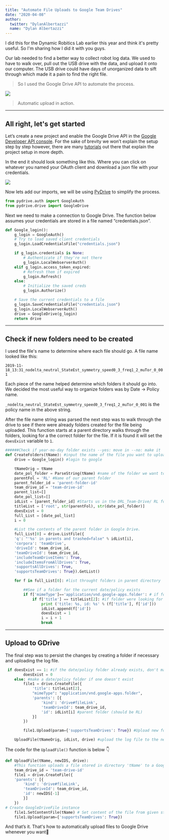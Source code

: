 ```yaml
---
title: "Automate File Uploads to Google Team Drives"
date: "2020-04-08"
author:
  twitter: "DylanAlbertazzi"
  name: "Dylan Albertazzi"
---
```


I did this for the Dynamic Robitics Lab earlier this year and think it's pretty useful. So I'm sharing how I did it with you guys.

Our lab needed to find a better way to collect robot log data. We used to have to walk over, pull out the USB drive with the data, and upload it onto our computer. The USB drive could have days of unorganized data to sift through which made it a pain to find the right file.

> So I used the Google Drive API to automate the process.

![](https://i.ibb.co/Lt1f5Rf/ezgif-com-crop-1.gif)

> Automatic upload in action.

---

## All right, let's get started

Let’s create a new project and enable the Google Drive API in the [Google Developer API console](https://console.developers.google.com/apis). For the sake of brevity we won’t explain the setup step by step however, there are many [tutorials](https://developers.google.com/drive/activity/v1/guides/project) out there that explain the project setup in more depth.

In the end it should look something like this. Where you can click on whatever you named your OAuth client and download a json file with your credentials.

![](https://i.ibb.co/4WpdF3d/Screen-Shot-2020-06-16-at-9-57-14-AM.png)

Now lets add our imports, we will be using [PyDrive](https://pypi.org/project/PyDrive/) to simplify the process.

```python
from pydrive.auth import GoogleAuth
from pydrive.drive import GoogleDrive
```

Next we need to make a connection to Google Drive. The function below assumes your credentials are stored in a file named “credentials.json”.

```python
def Google_login():
    g_login = GoogleAuth()
    # Try to load saved client credentials
    g_login.LoadCredentialsFile("credentials.json")

    if g_login.credentials is None:
        # Authenticate if they're not there
        g_login.LocalWebserverAuth()
    elif g_login.access_token_expired:
        # Refresh them if expired
        g_login.Refresh()
    else:
        # Initialize the saved creds
        g_login.Authorize()

    # Save the current credentials to a file
    g_login.SaveCredentialsFile("credentials.json")
    g_login.LocalWebserverAuth()
    drive = GoogleDrive(g_login)
    return drive
```

---

## Check if new folders need to be created

I used the file's name to determine where each file should go. A file name looked like this:

`2019-11-18_13:31_nodelta_neutral_StateEst_symmetry_speed0_3_freq1_2_muTor_0_001`

Each piece of the name helped determine which folders it should go into. We decided the most useful way to organize folders was by Date -> Policy name.

`_nodelta_neutral_StateEst_symmetry_speed0_3_freq1_2_muTor_0_001` is the policy name in the above string.

After the file name string was parsed the next step was to walk through the drive to see if there were already folders created for the file being uploaded. This function starts at a parent directory walks through the folders, looking for a the correct folder for the file. If it is found it will set the `doesExist` variable to `1`.

```python
######Check if year-mo-day folder exists --yes: move in --no: make it
def CreateFolders(tName): #input the name of the file you want to upload (tName)
    drive = Google_login() #login to google

    tNameOrig = tName
    date_pol_folder = ParseString(tName) #name of the folder we want to add our log file to
    parentFol = 'RL' #Name of our parent folder
    parent_folder_id = 'parent-folder-id'
    team_drive_id = 'team-drive-id'
    parent_list=[]
    date_pol_list=[]
    idList = [parent_folder_id] #Starts us in the DRL_Team-Drive/ RL folder in the shared team drive
    titleList = ['root', str(parentFol), str(date_pol_folder)]
    doesExist = 0
    full_List = [date_pol_list]
    i = 0

    #List the contents of the parent folder in Google Drive.
    full_List[0] = drive.ListFile({
    'q': "'%s' in parents and trashed=false" % idList[i],
    'corpora': 'teamDrive',
    'driveId': team_drive_id,
    'teamDriveId': team_drive_id,
    'includeTeamDriveItems': True,
    'includeItemsFromAllDrives': True,
    'supportsAllDrives': True,
    'supportsTeamDrives': True}).GetList()

    for f in full_List[0]: #list throught folders in parent directory

        ##See if a folder for the current date/policy exists
        if f['mimeType']=='application/vnd.google-apps.folder': # if folder
            if f['title'] == titleList[2]: #if folder were looking for
                print ('title: %s, id: %s' % (f['title'], f['id']))
                idList.append(f['id'])
                doesExist = 1
                i = i + 1
                break
```

---

## Upload to GDrive

The final step was to persist the changes by creating a folder if necessary and uploading the log file.

```python
 if doesExist == 1: #if the date/policy folder already exists, don't make a new one
        doesExist = 0
    else: #make a date/policy folder if one doesn't exist
        file1 = drive.CreateFile({
            'title': titleList[2],
            "mimeType": "application/vnd.google-apps.folder",
            'parents': [{
                'kind': 'drive#fileLink',
                'teamDriveId': team_drive_id,
                'id': idList[i] #parent folder (should be RL)
            }]
        })

        file1.Upload(param={'supportsTeamDrives': True}) #Upload new folder to GDrive

    UploadFile(tNameOrig, idList, drive) #upload the log file to the newly created date/policy folder
```

The code for the `UploadFile()` function is below 👇

```python
def UploadFile(tName, newIDS, drive):
    #This function uploads a file stored in directory 'tName' to a Google Drive folder with an id of 'newIDS'
    team_drive_id = 'team-drive-id'
    file1 = drive.CreateFile({
    'parents': [{
        'kind': 'drive#fileLink',
        'teamDriveId': team_drive_id,
        'id': newIDS[-1]
        }]
    })
# Create GoogleDriveFile instance
    file1.SetContentFile(tName) # Set content of the file from given string.
    file1.Upload(param={'supportsTeamDrives': True})

```

And that’s it. That's how to automatically upload files to Google Drive whenever you want🥳
